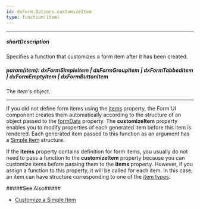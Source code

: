 ```yaml
---
id: dxForm.Options.customizeItem
type: function(item)
---
```

---
##### shortDescription
Specifies a function that customizes a form item after it has been created.

##### param(item): dxFormSimpleItem | dxFormGroupItem | dxFormTabbedItem | dxFormEmptyItem | dxFormButtonItem
The item's object.

---
If you did not define form items using the [items](/api-reference/10%20UI%20Components/dxForm/1%20Configuration/items.md '{basewidgetpath}/Configuration/#items') property, the Form UI component creates them automatically according to the structure of an object passed to the [formData](/api-reference/10%20UI%20Components/dxForm/1%20Configuration/formData.md '{basewidgetpath}/Configuration/#formData') property. The **customizeItem** property enables you to modify properties of each generated item before this item is rendered. Each generated item passed to this function as an argument has a [Simple Item](/api-reference/10%20UI%20Components/dxForm/5%20Item%20Types/SimpleItem '/Documentation/ApiReference/UI_Components/dxForm/Item_Types/SimpleItem/') structure.

If the **items** property contains definition for form items, you usually do not need to pass a function to the **customizeItem** property because you can customize items before passing them to the **items** property. However, if you assign a function to this property, it will be called for each item. In this case, an item can have structure corresponding to one of the [item types](/Documentation/ApiReference/UI_Components/dxForm/Item_Types/).

#####See Also#####
- [Customize a Simple Item](/concepts/05%20UI%20Components/Form/05%20Configure%20Simple%20Items/05%20Customize%20a%20Simple%20Item.md '/Documentation/Guide/UI_Components/Form/Configure_Simple_Items/#Customize_a_Simple_Item')
